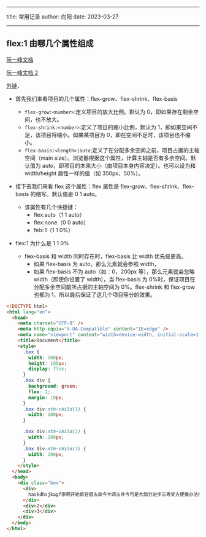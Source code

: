 <!--
 * @Descripttion:
 * @Author: suanmei
 * @Date: 2023-03-27 10:14:10
 * @LastEditors: suanmei
 * @LastEditTime: 2023-06-07 17:37:31
-->

---

title: 常用记录
author: 向阳
date: 2023-03-27

---

## flex:1 由哪几个属性组成

[阮一峰文档](https://www.ruanyifeng.com/blog/2015/07/flex-grammar.html)

[阮一峰文档 2](https://www.ruanyifeng.com/blog/2015/07/flex-examples.html)

[外链](https://mp.weixin.qq.com/s?__biz=MjM5MDA2MTI1MA==&mid=2649125863&idx=2&sn=01073e195d282f5830c2ad41a428876f&chksm=be58544a892fdd5c54106e6516db839481a3a61e8810827f6e8f5d70d039252e474a588131e9&scene=27)、

- 首先我们来看项目的几个属性：flex-grow、flex-shrink、flex-basis

  - `flex-grow:<number>`:定义项目的放大比例。默认为 0，即如果存在剩余空间，也不放大。
  - `flex-shrink:<number>`:定义了项目的缩小比例，默认为 1，即如果空间不足，该项目将缩小。如果某项目为 0，即在空间不足时，该项目也不缩小。
  - `flex-basis:<length>|auto`;定义了在分配多余空间之前，项目占据的主轴空间（main size）。浏览器根据这个属性，计算主轴是否有多余空间。默认值为 auto，即项目的本来大小（由项目本身内容决定）。也可以设为和 width/height 属性一样的值（如 350px、50%）。

- 接下去我们来看 flex 这个属性：flex 属性是 flex-grow、flex-shrink、flex-basis 的缩写。默认值是 0 1 auto。

  - 该属性有几个快捷键：
    - flex:auto（1 1 auto）
    - flex:none（0 0 auto）
    - felx:1（1 1 0%）

- flex:1 为什么是 1 1 0%
  - flex-basis 和 width 同时存在时，flex-basis 比 width 优先级更高。
    - 如果 flex-basis 为 auto，那么元素就会参照 width，
    - 如果 flex-basis 不为 auto（如：0，200px 等），那么元素就会忽略 width（即使你设置了 width），当 flex-basis 为 0%时，保证项目在分配多余空间前所占据的主轴空间为 0%。flex-shrink 和 flex-grow 也都为 1，所以最后保证了这几个项目等分的效果。

```html
<!DOCTYPE html>
<html lang="en">
  <head>
    <meta charset="UTF-8" />
    <meta http-equiv="X-UA-Compatible" content="IE=edge" />
    <meta name="viewport" content="width=device-width, initial-scale=1.0" />
    <title>Document</title>
    <style>
      .box {
        width: 500px;
        height: 100px;
        display: flex;
      }
      .box div {
        background: green;
        flex: 1;
        margin: 10px;
      }
      .box div:nth-child(1) {
        width: 100px;
      }

      .box div:nth-child(2) {
        width: 200px;
      }
      .box div:nth-child(3) {
        width: 200px;
      }
    </style>
  </head>
  <body>
    <div class="box">
      <div>
        haskdhsjkagf家啊开始疯狂借古讽今卡颂古非今可是大部分进步三等奖方便撒办法撒把房间卡办法
      </div>
      <div>2</div>
      <div>3</div>
    </div>
  </body>
</html>
```
